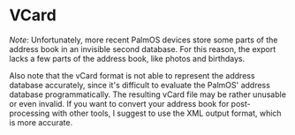 # VCard

*Note*: Unfortunately, more recent PalmOS devices store some parts of the address book in an invisible second database. For this reason, the export lacks a few parts of the address book, like photos and birthdays.

Also note that the vCard format is not able to represent the address database accurately, since it's difficult to evaluate the PalmOS' address database programmatically. The resulting vCard file may be rather unusable or even invalid. If you want to convert your address book for post-processing with other tools, I suggest to use the XML output format, which is more accurate.
